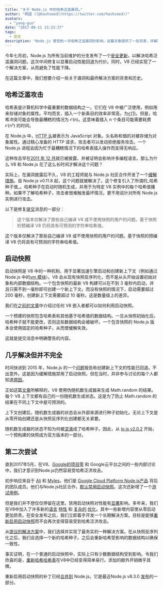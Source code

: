 ```yaml
---
title: "关于 Node.js 中的哈希泛滥漏洞…"
author: "杨国 ([@hashseed](https://twitter.com/hashseed))"
avatars: 
  - "yang-guo"
date: "2017-08-11 13:33:37"
tags: 
  - 安全
description: "Node.js 曾受到一次哈希泛滥漏洞的影响。这篇文章提供了一些背景，并解释了 V8 的解决方案。"
---
```

今年七月初，Node.js 为所有当前维护的分支发布了一个[安全更新](https://nodejs.org/en/blog/vulnerability/july-2017-security-releases/)，以解决哈希泛滥漏洞问题。这次中间修复以显著启动性能回退为代价。同时，V8 已经实现了一个解决方案，从而避免了性能下降。

<!--truncate-->
在这篇文章中，我们想要介绍一些关于漏洞和最终解决方案的背景和历史。

## 哈希泛滥攻击

哈希表是计算机科学中最重要的数据结构之一。它们在 V8 中被广泛使用，例如用来存储对象的属性。平均而言，插入一个新条目的效率非常高，为[𝒪(1)](https://en.wikipedia.org/wiki/Big_O_notation)。但是，哈希冲突可能会导致最糟糕的情况为 𝒪(n)。这意味着插入 n 个条目可能需要耗费 𝒪(n²) 的时间。

在 Node.js 中，[HTTP 头](https://nodejs.org/api/http.html#http_response_getheaders)被表示为 JavaScript 对象。头名称和值的对被存储为对象属性。通过精心准备的 HTTP 请求，攻击者可以发动拒绝服务攻击。一个 Node.js 进程会因为忙于最糟糕情况下的哈希表插入操作而变得无响应。

这种攻击早在[2011 年 12 月](https://events.ccc.de/congress/2011/Fahrplan/events/4680.en.html)就已被披露，并被证明会影响许多编程语言。那么为什么 V8 和 Node.js 花了这么长时间才解决这个问题？

实际上，在漏洞披露后不久，V8 的工程师就与 Node.js 社区合作开发了一个[缓解措施](https://github.com/v8/v8/commit/81a0271004833249b4fe58f7d64ae07e79cffe40)。自 Node.js v0.11.8 起，这个问题就被解决了。这个修复引入了所谓的_哈希种子值_。哈希种子在启动时随机生成，并用于为特定 V8 实例中的每个哈希值播种。如果不了解哈希种子，攻击者很难触发最坏情况，更不用说针对所有 Node.js 实例进行攻击。

以下是修复[提交](https://github.com/v8/v8/commit/81a0271004833249b4fe58f7d64ae07e79cffe40)消息的一部分：

> 这个版本仅解决了那些自己编译 V8 或不使用快照的用户的问题。基于快照的预编译 V8 仍将具有可预测的字符串哈希值。

这个版本仅解决了那些自己编译 V8 或不使用快照的用户的问题。基于快照的预编译 V8 仍将具有可预测的字符串哈希值。

## 启动快照

启动快照是 V8 中的一种机制，用于显著加速引擎启动和创建新上下文（例如通过 Node.js 中的[vm 模块](https://nodejs.org/api/vm.html)）。V8 会从现有快照反序列化，而不是从头开始设置初始对象和内部数据结构。一个包含快照的最新 V8 构建可以在不到 3 毫秒内启动，并且只需不到一毫秒即可创建一个新上下文。而没有快照的情况下，启动需要超过 200 毫秒，创建新上下文需要超过 10 毫秒。这是数量级上的差异。

我们在[之前的文章](/blog/custom-startup-snapshots)中介绍过任何 V8 嵌入者都可以如何利用启动快照。

一个预建的快照包含哈希表和其他基于哈希值的数据结构。一旦从快照初始化后，哈希种子就不能更改，否则这些数据结构会被破坏。一个包含快照的 Node.js 版本会使用固定的哈希种子，从而使缓解失效。

这就是提交消息中明确警告的内容。

## 几乎解决但并不完全

时间快进到 2015 年，Node.js 的一个[问题](https://github.com/nodejs/node/issues/1631)报告称创建新上下文的性能已回退。不出意外，这是因为缓解措施禁用了启动快照。但在当时，并非参与讨论的每个人都知道[原因](https://github.com/nodejs/node/issues/528#issuecomment-71009086)。

正如这篇[文章](/blog/math-random)所解释的，V8 使用伪随机数生成器来生成 Math.random 的结果。每个 V8 上下文都有自己的一份随机数生成状态。这是为了防止 Math.random 的结果在不同上下文中是可预测的。

上下文创建后，随机数生成器的状态会从外部来源进行种子初始化。无论上下文是从零开始创建还是从快照反序列化创建都无关紧要。

随机数生成器的状态不知为何被[混淆](https://github.com/nodejs/node/issues/1631#issuecomment-100044148)成了哈希种子。因此，从 [io.js v2.0.2](https://github.com/nodejs/node/pull/1679) 开始，一个预构建的快照成为官方版本的一部分。

## 第二次尝试

直到2017年5月，在V8、[Google的项目零](https://googleprojectzero.blogspot.com/) 和 Google云平台之间的一些内部讨论中，我们才意识到Node.js仍然容易受哈希泛洪攻击。

初步响应来自于 [Ali](https://twitter.com/ofrobots) 和 [Myles](https://twitter.com/MylesBorins)，他们是 [Google Cloud Platform Node.js产品](https://cloud.google.com/nodejs/) 背后的团队成员。他们与Node.js社区合作，[默认禁用启动快照](https://github.com/nodejs/node/commit/eff636d8eb7b009c40fb053802c169ba1417293d)。这次还新增了一个[测试用例](https://github.com/nodejs/node/commit/9fedc1f09648ff7cebed65883966f5647686a38a)。

但是我们并不想仅仅停留在这里。禁用启动快照对性能有[显著](https://github.com/nodejs/node/issues/14229)影响。多年来，我们在V8中加入了许多新的[语言](/blog/high-performance-es2015) [特性](/blog/webassembly-browser-preview) 和 [复杂的](/blog/launching-ignition-and-turbofan) [优化](/blog/speeding-up-regular-expressions)。其中一些新增内容使从零启动更加昂贵。在安全发布之后，我们立即着手开发一个长期解决方案。目标是能够[重新启用启动快照](https://github.com/nodejs/node/issues/14171)而不会再次变得容易受到哈希泛洪攻击。

从[提议的解决方案](https://docs.google.com/document/d/1br7T3jk5JAJSYaT8eZdQlqrPTDRClheGpRU1-BpY1ss/edit)中，我们选择并实现了最务实的一种解决方案。在从快照反序列化之后，我们会选择一个新的哈希种子。之后会重新哈希受影响的数据结构以确保一致性。

事实证明，在一个普通的启动快照中，实际上只有少数数据结构受到影响。令我们欣喜的是，[重新哈希哈希表](https://github.com/v8/v8/commit/0e8e0030775518b69eb8522823ea3754e6bddc69)在V8中已经变得简单易行。添加的额外开销微乎其微。

重新启用启动快照的补丁已经[合并](https://github.com/nodejs/node/commit/2ae2874ae7dfec2c55b5d390d25b6eed9932f78d)[到](https://github.com/nodejs/node/commit/14e4254f68f71a6afaf3ebe16794172b08e68d7b) Node.js。它是最近Node.js v8.3.0 [发布](https://medium.com/the-node-js-collection/node-js-8-3-0-is-now-available-shipping-with-the-ignition-turbofan-execution-pipeline-aa5875ad3367)的一部分。
